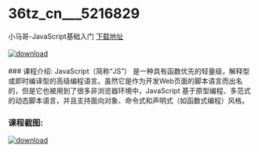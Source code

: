 # 36tz_cn___5216829
小马哥-JavaScript基础入门
[下载地址](http://www.36tz.cn/article/5216829 "下载地址")
<br/></br>[![download](http://36tz.cn/muke_img/2020_12_12345-1.jpg "下载地址")](http://www.36tz.cn/article/5216829 "下载地址")
<br/></br>### 课程介绍:
JavaScript（简称“JS”） 是一种具有函数优先的轻量级，解释型或即时编译型的高级编程语言。虽然它是作为开发Web页面的脚本语言而出名的，但是它也被用到了很多非浏览器环境中，JavaScript 基于原型编程、多范式的动态脚本语言，并且支持面向对象、命令式和声明式（如函数式编程）风格。

### 课程截图:
[![download](http://36tz.cn/muke_img/2020_12_1-37.png "下载地址")](http://www.36tz.cn/article/5216829 "下载地址")
